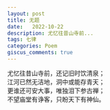```yaml
---
layout: post
title: 无题
date:   2022-10-22
description: 尤忆往昔山寺前...
tags: 七律
categories: Poem
giscus_comments: true
---
```


尤忆往昔山寺前，还记旧时饮清泉；  
江河已然无洁地，洞中或能存青天；  
更谁还可安大事，唯独泪下参古禅；  
不望庙堂有诤客，只盼天下有神仙。  
